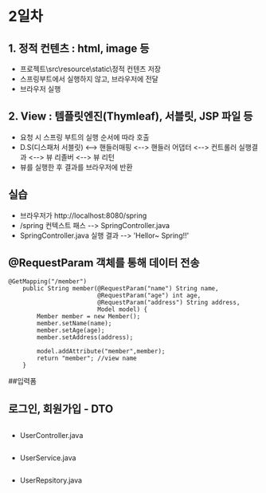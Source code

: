 # 2일차

## 1. 정적 컨텐츠 : html, image 등
- 프로젝트\src\resource\static\정적 컨텐츠 저장
- 스프링부트에서 실행하지 않고, 브라우저에 전달
- 브라우저 실행

## 2. View : 템플릿엔진(Thymleaf), 서블릿, JSP 파일 등
- 요청 시 스프링 부트의 실행 순서에 따라 호출
- D.S(디스패처 서블릿) <--> 핸들러매핑 <--> 핸들러 어댑터 <--> 컨트롤러 실행결과 <--> 뷰 리졸버 <--> 뷰 리턴
- 뷰를 실행한 후 결과를 브라우저에 반환

## 실습
- 브라우저가 http://localhost:8080/spring
- /spring 컨텍스트 패스 --> SpringController.java
- SpringController.java 실행 결과 --> 'Hellor~ Spring!!'

## @RequestParam 객체를 통해 데이터 전송
```
@GetMapping("/member")
    public String member(@RequestParam("name") String name,
                         @RequestParam("age") int age,
                         @RequestParam("address") String address,
                         Model model) {
        Member member = new Member();
        member.setName(name);
        member.setAge(age);
        member.setAddress(address);

        model.addAttribute("member",member);
        return "member"; //view name
    }
```

##입력폼

## 로그인, 회원가입 - DTO
```
```
- UserController.java
```
```
- UserService.java
```
```
- UserRepsitory.java

